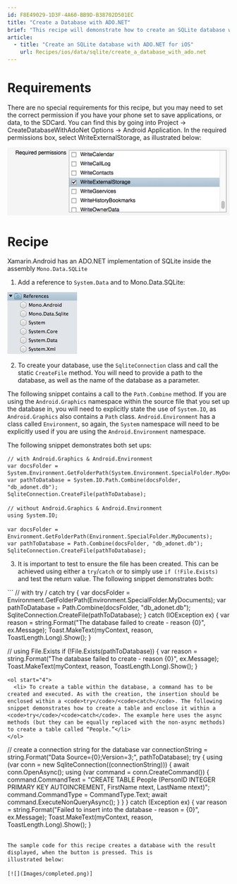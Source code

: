 ```yaml
---
id: F8E49029-1D3F-4A60-BB9D-B38702D501EC
title: "Create a Database with ADO.NET"
brief: "This recipe will demonstrate how to create an SQLite database with ADO.NET."
article:
  - title: "Create an SQLite database with ADO.NET for iOS" 
    url: Recipes/ios/data/sqlite/create_a_database_with_ado.net
---
```


# Requirements
There are no special requirements for this recipe, but you may need to set the correct permission if you have your phone set to save applications, or data, to the SDCard.
You can find this by going into <uiitem>Project -> CreateDatabaseWithAdoNet Options -> Android Application</uiitem>. In the
required permissions box, select <uiitem>WriteExternalStorage</uiitem>, as illustrated below:


![](Images/permissions.png)


<a name="Recipe" class="injected"></a>


# Recipe

Xamarin.Android has an ADO.NET implementation of SQLite inside the assembly
`Mono.Data.SQLite`

1. Add a reference to `System.Data` and to Mono.Data.SQLite:

 ![](Images/References.png)

2. To create your database, use the `SqliteConnection` class and call the static `CreateFile` method.
You will need to provide a path to the database, as well as the name of the database as a parameter.

The following snippet contains a call to the `Path.Combine` method.
If you are using the `Android.Graphics` namespace within the source file that you set up the database in, you will
need to explicitly state the use of `System.IO`, as `Android.Graphics` also contains a `Path` class. `Android.Environment`
has a class called `Environment`, so again, the `System` namespace will need to be explicitly used if you are using the
`Android.Environment` namespace.

The following snippet demonstrates both set ups:

```
// with Android.Graphics & Android.Environment
var docsFolder = System.Environment.GetFolderPath(System.Environment.SpecialFolder.MyDocuments);
var pathToDatabase = System.IO.Path.Combine(docsFolder, "db_adonet.db");
SqliteConnection.CreateFile(pathToDatabase);

// without Android.Graphics & Android.Environment
using System.IO;

var docsFolder = Environment.GetFolderPath(Environment.SpecialFolder.MyDocuments);
var pathToDatabase = Path.Combine(docsFolder, "db_adonet.db");
SqliteConnection.CreateFile(pathToDatabase);
```
<ol start="3">
  <li> It is important to test to ensure the file has been created. This can be achieved using either a <code>try</code>/<code>catch</code> or to simply use <code>if (!File.Exists)</code> and test the return value. The following snippet demonstrates both:</li>
</ol>
```
// with try / catch
try
{
    var docsFolder = Environment.GetFolderPath(Environment.SpecialFolder.MyDocuments);
    var pathToDatabase = Path.Combine(docsFolder, "db_adonet.db");
    SqliteConnection.CreateFile(pathToDatabase);
}
catch (IOException ex)
{
    var reason = string.Format("The database failed to create - reason {0}", ex.Message);
    Toast.MakeText(myContext, reason, ToastLength.Long).Show();
}

// using File.Exists
if (!File.Exists(pathToDatabase))
{
    var reason = string.Format("The database failed to create - reason {0}", ex.Message);
    Toast.MakeText(myContext, reason, ToastLength.Long).Show();
}
```
<ol start="4">
  <li> To create a table within the database, a command has to be created and executed. As with the creation, the insertion should be enclosed within a <code>try</code>/<code>catch</code>. The following snippet demonstrates how to create a table and enclose it within a <code>try</code>/<code>catch</code>. The example here uses the async methods (but they can be equally replaced with the non-async methods) to create a table called “People.”</li>
</ol>

```
// create a connection string for the database
var connectionString = string.Format("Data Source={0};Version=3;", pathToDatabase);
            try
{
    using (var conn = new SqliteConnection((connectionString)))
    {
        await conn.OpenAsync();
        using (var command = conn.CreateCommand())
        {
            command.CommandText = "CREATE TABLE People (PersonID INTEGER PRIMARY KEY AUTOINCREMENT, FirstName ntext, LastName ntext)";
            command.CommandType = CommandType.Text;
            await command.ExecuteNonQueryAsync();
        }
    }
}
catch (Exception ex)
{
    var reason = string.Format("Failed to insert into the database - reason = {0}", ex.Message);
    Toast.MakeText(myContext, reason, ToastLength.Long).Show();
}
```

The sample code for this recipe creates a database with the result displayed, when the button is pressed. This is
illustrated below:

[![](Images/completed.png)]

